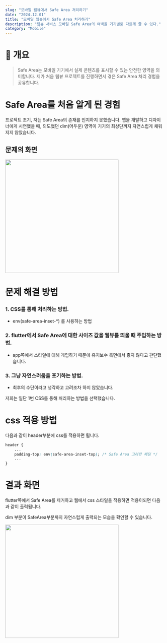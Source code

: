 ```yaml
---
slug: "모바일 웹뷰에서 Safe Area 처리하기"
date: "2024.12.01"
title: "모바일 웹뷰에서 Safe Area 처리하기"
description: "웹뷰 서비스 모바일 Safe Area의 여백을 기기별로 다르게 줄 수 있다."
category: "Mobile"
---
```


# 📝 개요

> Safe Area는 모바일 기기에서 실제 콘텐츠를 표시할 수 있는 안전한 영역을 의미합니다. 제가 처음 웹뷰 프로젝트를 진행하면서 겪은 Safe Area 처리 경험을 공유합니다.


# Safe Area를 처음 알게 된 경험

프로젝트 초기, 저는 Safe Area의 존재를 인지하지 못했습니다. 앱을 개발하고 디자이너에게 시연했을 때, 의도했던 dim(어두운) 영역이 기기의 최상단까지 자연스럽게 채워지지 않았습니다.

## 문제의 화면

<img src="https://github.com/user-attachments/assets/fec8278d-7d41-4b5f-a3d6-45cbd51a9d3f" width="360px" />

# 문제 해결 방법

### 1. CSS를 통해 처리하는 방법.

* env(safe-area-inset-*) 를 사용하는 방법
    
### 2. flutter에서 Safe Area에 대한 사이즈 값을 웹뷰를 띄울 때 주입하는 방법.

- app쪽에서 스타일에 대해 개입하기 때문에 유지보수 측면에서 좋지 않다고 판단했습니다.

### 3. 그냥 자연스러움을 포기하는 방법.

- 최후의 수단이라고 생각하고 고려조차 하지 않았습니다.

저희는 일단 1번 CSS를 통해 처리하는 방법을 선택했습니다.

# css 적용 방법

다음과 같이 header부분에 css를 적용하면 됩니다.

```css
header {
    ...
    padding-top: env(safe-area-inset-top); /* Safe Area 고려한 패딩 */
    ...
}
```

# 결과 화면 

flutter쪽에서 Safe Area를 제거하고 웹에서 css 스타일을 적용하면 적용이되면 다음과 같이 출력됩니다.

dim 부분이 SafeArea부분까지 자연스럽게 출력되는 모습을 확인할 수 있습니다.

<img src="https://github.com/user-attachments/assets/d02abf55-c3ab-41a7-931a-481c52869bfb" width="360px"/>